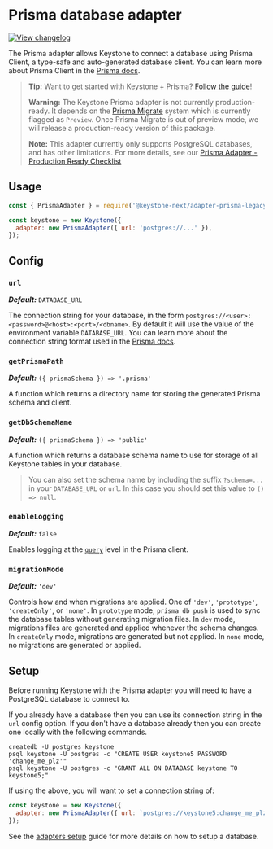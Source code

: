 <!--[meta]
section: api
subSection: database-adapters
title: Prisma adapter
[meta]-->

# Prisma database adapter

[![View changelog](https://img.shields.io/badge/changelogs.xyz-Explore%20Changelog-brightgreen)](https://changelogs.xyz/@keystone-next/adapter-prisma-legacy)

The Prisma adapter allows Keystone to connect a database using Prisma Client, a type-safe and auto-generated database client. You can learn more about Prisma Client in the [Prisma docs](https://www.prisma.io/docs/reference/tools-and-interfaces/prisma-client).

> **Tip:** Want to get started with Keystone + Prisma? [Follow the guide](/docs/guides/prisma.md)!
>
> **Warning:** The Keystone Prisma adapter is not currently production-ready. It depends on the [Prisma Migrate](https://www.prisma.io/docs/concepts/components/prisma-migrate) system which is currently flagged as `Preview`. Once Prisma Migrate is out of preview mode, we will release a production-ready version of this package.
>
> **Note:** This adapter currently only supports PostgreSQL databases, and has other limitations. For more details, see our [Prisma Adapter - Production Ready Checklist](/docs/discussions/prisma.md)

## Usage

```javascript
const { PrismaAdapter } = require('@keystone-next/adapter-prisma-legacy');

const keystone = new Keystone({
  adapter: new PrismaAdapter({ url: 'postgres://...' }),
});
```

## Config

### `url`

_**Default:**_ `DATABASE_URL`

The connection string for your database, in the form `postgres://<user>:<password>@<host>:<port>/<dbname>`.
By default it will use the value of the environment variable `DATABASE_URL`. You can learn more about the connection string format used in the [Prisma docs](https://www.prisma.io/docs/reference/database-connectors/connection-urls).

### `getPrismaPath`

_**Default:**_ `({ prismaSchema }) => '.prisma'`

A function which returns a directory name for storing the generated Prisma schema and client.

### `getDbSchemaName`

_**Default:**_ `({ prismaSchema }) => 'public'`

A function which returns a database schema name to use for storage of all Keystone tables in your database.

> You can also set the schema name by including the suffix `?schema=...` in your `DATABASE_URL` or `url`. In this case you should set this value to `() => null`.

### `enableLogging`

_**Default:**_ `false`

Enables logging at the [`query`](https://www.prisma.io/docs/reference/tools-and-interfaces/prisma-client/logging#overview) level in the Prisma client.

### `migrationMode`

_**Default:**_ `'dev'`

Controls how and when migrations are applied. One of `'dev'`, `'prototype'`, `'createOnly'`, or `'none'`. In `prototype` mode, `prisma db push` is used to sync the database tables without generating migration files. In `dev` mode, migrations files are generated and applied whenever the schema changes. In `createOnly` mode, migrations are generated but not applied. In `none` mode, no migrations are generated or applied.

## Setup

Before running Keystone with the Prisma adapter you will need to have a PostgreSQL database to connect to.

If you already have a database then you can use its connection string in the `url` config option.
If you don't have a database already then you can create one locally with the following commands.

```shell allowCopy=false showLanguage=false
createdb -U postgres keystone
psql keystone -U postgres -c "CREATE USER keystone5 PASSWORD 'change_me_plz'"
psql keystone -U postgres -c "GRANT ALL ON DATABASE keystone TO keystone5;"
```

If using the above, you will want to set a connection string of:

```javascript
const keystone = new Keystone({
  adapter: new PrismaAdapter({ url: `postgres://keystone5:change_me_plz@localhost:5432/keystone` }),
});
```

See the [adapters setup](/docs/quick-start/adapters.md) guide for more details on how to setup a database.
